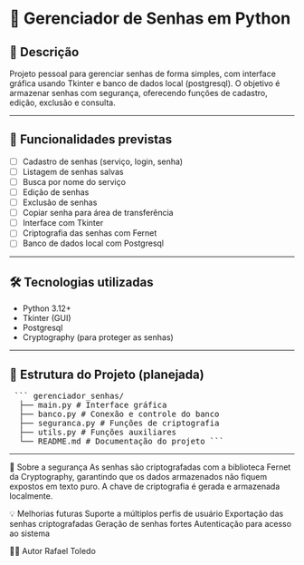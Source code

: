 # 🔐 Gerenciador de Senhas em Python

## 📌 Descrição
Projeto pessoal para gerenciar senhas de forma simples, com interface gráfica usando Tkinter e banco de dados local (postgresql). O objetivo é armazenar senhas com segurança, oferecendo funções de cadastro, edição, exclusão e consulta.

---

## 🚀 Funcionalidades previstas

- [ ] Cadastro de senhas (serviço, login, senha)
- [ ] Listagem de senhas salvas
- [ ] Busca por nome do serviço
- [ ] Edição de senhas
- [ ] Exclusão de senhas
- [ ] Copiar senha para área de transferência
- [ ] Interface com Tkinter
- [ ] Criptografia das senhas com Fernet
- [ ] Banco de dados local com Postgresql

---

## 🛠 Tecnologias utilizadas

- Python 3.12+
- Tkinter (GUI)
- Postgresql
- Cryptography (para proteger as senhas)

---

## 🧩 Estrutura do Projeto (planejada)
<pre> ``` gerenciador_senhas/
  ├── main.py # Interface gráfica
  ├── banco.py # Conexão e controle do banco
  ├── seguranca.py # Funções de criptografia
  ├── utils.py # Funções auxiliares
  └── README.md # Documentação do projeto ``` </pre>

---

🔐 Sobre a segurança
As senhas são criptografadas com a biblioteca Fernet da Cryptography, garantindo que os dados armazenados não fiquem expostos em texto puro. A chave de criptografia é gerada e armazenada localmente.


💡 Melhorias futuras
Suporte a múltiplos perfis de usuário
Exportação das senhas criptografadas
Geração de senhas fortes
Autenticação para acesso ao sistema

👨‍💻 Autor
Rafael Toledo


